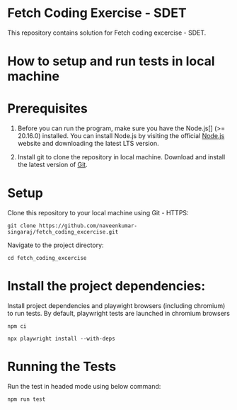 # Fetch Coding Exercise - SDET
This repository contains solution for Fetch coding excercise - SDET.

#  How to setup and run tests in local machine
#   Prerequisites
1. Before you can run the program, make sure you have the Node.js[] (>= 20.16.0) installed. You can install Node.js by visiting the official [Node.js](https://nodejs.org/en) website and downloading the latest LTS version. 

2. Install git to clone the repository in local machine. Download and install the latest version of [Git](https://git-scm.com/downloads).

#   Setup
Clone this repository to your local machine using Git - HTTPS:
```
git clone https://github.com/naveenkumar-singaraj/fetch_coding_excercise.git
```

Navigate to the project directory:
```
cd fetch_coding_excercise
```
#   Install the project dependencies:
Install project dependencies and playwight browsers (including chromium) to run tests. By default, playwright tests are launched in chromium browsers
```
npm ci

npx playwright install --with-deps
```
#   Running the Tests
Run the test in headed mode using below command:
```
npm run test
```